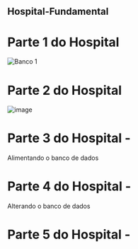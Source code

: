 ## Hospital-Fundamental
# Parte 1 do Hospital
![Banco 1](https://github.com/user-attachments/assets/f682c6a3-98b8-40ec-96ee-6cbc11577493)
# Parte 2 do Hospital 
![image](https://github.com/user-attachments/assets/6998a2dd-7400-4367-8d4a-2d4ecc76e351)
# Parte 3 do Hospital -
Alimentando o banco de dados

# Parte 4 do Hospital - 
Alterando o banco de dados

# Parte 5 do Hospital -

